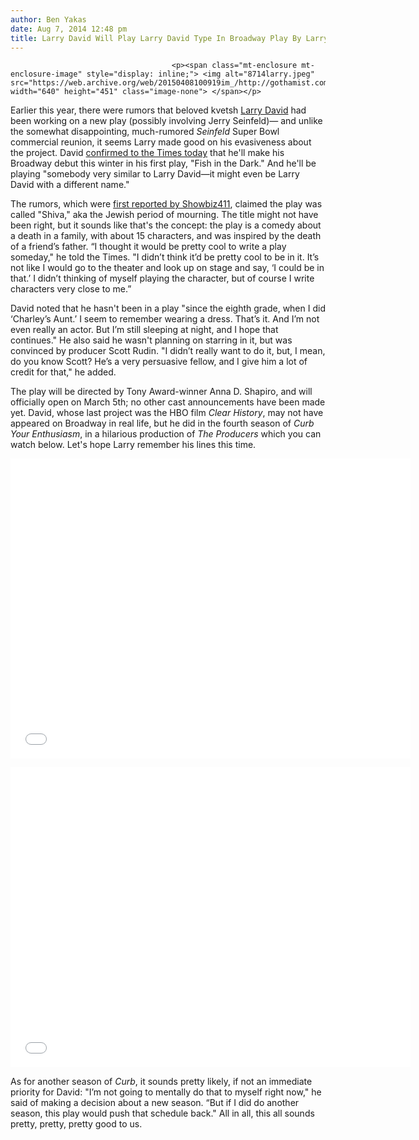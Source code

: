 ```yaml
---
author: Ben Yakas
date: Aug 7, 2014 12:48 pm
title: Larry David Will Play Larry David Type In Broadway Play By Larry David
---
```


	
										<p><span class="mt-enclosure mt-enclosure-image" style="display: inline;"> <img alt="8714larry.jpeg" src="https://web.archive.org/web/20150408100919im_/http://gothamist.com/attachments/byakas/8714larry.jpeg" width="640" height="451" class="image-none"> </span></p>

<p>Earlier this year, there were rumors that beloved kvetsh <a href="https://web.archive.org/web/20150408100919/http://gothamist.com/tags/larrydavid">Larry David</a> had been working on a new play (possibly involving Jerry Seinfeld)&#x2014; and unlike the somewhat disappointing, much-rumored <em>Seinfeld</em> Super Bowl commercial reunion, it seems Larry made good on his evasiveness about the project. David <a href="https://web.archive.org/web/20150408100919/http://mobile.nytimes.com/blogs/artsbeat/2014/08/07/larry-david-will-make-his-broadway-debut/">confirmed to the Times today</a> that he&apos;ll make his Broadway debut this winter in his first play, &quot;Fish in the Dark.&quot; And he&apos;ll be playing &quot;somebody very similar to Larry David&#x2014;it might even be Larry David with a different name.&quot;</p>

<p>The rumors, which were <a href="https://web.archive.org/web/20150408100919/http://www.showbiz411.com/2014/08/05/exclusive-larry-david-headed-to-broadway-in-his-own-new-comedy">first reported by Showbiz411</a>, claimed the play was called &quot;Shiva,&quot; aka the Jewish period of mourning. The title might not have been right, but it sounds like that&apos;s the concept: the play is a comedy about a death in a family, with about 15 characters, and was inspired by the death of a friend&#x2019;s father. &#x201C;I thought it would be pretty cool to write a play someday,&quot; he told the Times. &quot;I didn&#x2019;t think it&#x2019;d be pretty cool to be in it. It&#x2019;s not like I would go to the theater and look up on stage and say, &#x2018;I could be in that.&#x2019; I didn&#x2019;t thinking of myself playing the character, but of course I write characters very close to me.&#x201D;</p>

<p>David noted that he hasn&apos;t been in a play &quot;since the eighth grade, when I did &#x2018;Charley&#x2019;s Aunt.&#x2019; I seem to remember wearing a dress. That&#x2019;s it. And I&#x2019;m not even really an actor. But I&#x2019;m still sleeping at night, and I hope that continues.&quot; He also said he wasn&apos;t planning on starring in it, but was convinced by producer Scott Rudin. &quot;I didn&#x2019;t really want to do it, but, I mean, do you know Scott? He&#x2019;s a very persuasive fellow, and I give him a lot of credit for that,&quot; he added.</p>

<p>The play will be directed by Tony Award-winner Anna D. Shapiro, and will officially open on March 5th; no other cast announcements have been made yet. David, whose last project was the HBO film <em>Clear History</em>, may not have appeared on Broadway in real life, but he did in the fourth season of <em>Curb Your Enthusiasm</em>, in a hilarious production of <em>The Producers</em> which you can watch below. Let&apos;s hope Larry remember his lines this time.</p>

<p><iframe width="640" height="480" src="//web.archive.org/web/20150408100919if_/http://www.youtube.com/embed/B20ZMDFpbVw" frameborder="0" allowfullscreen></iframe></p>

<p><iframe width="640" height="480" src="//web.archive.org/web/20150408100919if_/http://www.youtube.com/embed/GvBXN_45Ov4" frameborder="0" allowfullscreen></iframe></p>

<p>As for another season of <em>Curb</em>, it sounds pretty likely, if not an immediate priority for David: &quot;I&#x2019;m not going to mentally do that to myself right now,&quot; he said of making a decision about a new season. &#x201C;But if I did do another season, this play would push that schedule back.&quot; All in all, this all sounds pretty, pretty, pretty good to us.</p>					
										
									
				